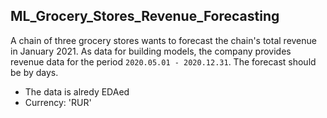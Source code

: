 ## ML_Grocery_Stores_Revenue_Forecasting

A chain of three grocery stores wants to forecast the chain's total revenue in January 2021. As data for building models, the company provides revenue data for the period `2020.05.01 - 2020.12.31`. The forecast should be by days.

- The data is alredy EDAed
- Currency: 'RUR'
